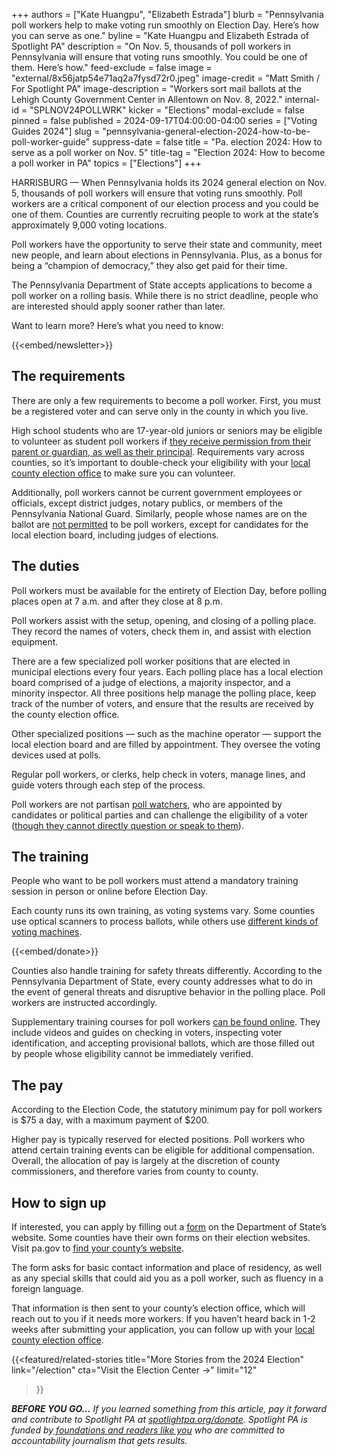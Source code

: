 +++
authors = ["Kate Huangpu", "Elizabeth Estrada"]
blurb = "Pennsylvania poll workers help to make voting run smoothly on Election Day. Here’s how you can serve as one."
byline = "Kate Huangpu and Elizabeth Estrada of Spotlight PA"
description = "On Nov. 5, thousands of poll workers in Pennsylvania will ensure that voting runs smoothly. You could be one of them. Here’s how."
feed-exclude = false
image = "external/8x56jatp54e71aq2a7fysd72r0.jpeg"
image-credit = "Matt Smith / For Spotlight PA"
image-description = "Workers sort mail ballots at the Lehigh County Government Center in Allentown on Nov. 8, 2022."
internal-id = "SPLNOV24POLLWRK"
kicker = "Elections"
modal-exclude = false
pinned = false
published = 2024-09-17T04:00:00-04:00
series = ["Voting Guides 2024"]
slug = "pennsylvania-general-election-2024-how-to-be-poll-worker-guide"
suppress-date = false
title = "Pa. election 2024: How to serve as a poll worker on Nov. 5"
title-tag = "Election 2024: How to become a poll worker in PA"
topics = ["Elections"]
+++

HARRISBURG — When Pennsylvania holds its 2024 general election on Nov. 5, thousands of poll workers will ensure that voting runs smoothly. Poll workers are a critical component of our election process and you could be one of them. Counties are currently recruiting people to work at the state’s approximately 9,000 voting locations.

Poll workers have the opportunity to serve their state and community, meet new people, and learn about elections in Pennsylvania. Plus, as a bonus for being a “champion of democracy,” they also get paid for their time.

The Pennsylvania Department of State accepts applications to become a poll worker on a rolling basis. While there is no strict deadline, people who are interested should apply sooner rather than later.

Want to learn more? Here’s what you need to know:<em></em>

{{<embed/newsletter>}}

## The requirements

There are only a few requirements to become a poll worker. First, you must be a registered voter and can serve only in the county in which you live.

High school students who are 17-year-old juniors or seniors may be eligible to volunteer as student poll workers if <a href="https://paebrprod.powerappsportals.us/EBR/DOS/Votes-PA-County-Student/">they receive permission from their parent or guardian, as well as their principal</a>. Requirements vary across counties, so it’s important to double-check your eligibility with your <a href="https://www.vote.pa.gov/Resources/Pages/Contact-Your-Election-Officials.aspx">local county election office</a> to make sure you can volunteer.

Additionally, poll workers cannot be current government employees or officials, except district judges, notary publics, or members of the Pennsylvania National Guard. Similarly, people whose names are on the ballot are <a href="https://www.vote.pa.gov/Resources/pages/be-a-poll-worker.aspx">not permitted</a> to be poll workers, except for candidates for the local election board, including judges of elections.

## The duties

Poll workers must be available for the entirety of Election Day, before polling places open at 7 a.m. and after they close at 8 p.m.

Poll workers assist with the setup, opening, and closing of a polling place. They record the names of voters, check them in, and assist with election equipment.

There are a few specialized poll worker positions that are elected in municipal elections every four years. Each polling place has a local election board comprised of a judge of elections, a majority inspector, and a minority inspector. All three positions help manage the polling place, keep track of the number of voters, and ensure that the results are received by the county election office.

Other specialized positions — such as the machine operator — support the local election board and are filled by appointment. They oversee the voting devices used at polls.

Regular poll workers, or clerks, help check in voters, manage lines, and guide voters through each step of the process.

Poll workers are not partisan <a href="https://www.spotlightpa.org/news/2024/03/pennsylvania-poll-watcher-election-2024-donald-trump-explainer/">poll watchers</a>, who are appointed by candidates or political parties and can challenge the eligibility of a voter (<a href="https://www.vote.pa.gov/Your-Rights/Pages/Poll-Watchers.aspx">though they cannot directly question or speak to them</a>).

## The training

People who want to be poll workers must attend a mandatory training session in person or online before Election Day.

Each county runs its own training, as voting systems vary. Some counties use optical scanners to process ballots, while others use <a href="https://www.spotlightpa.org/news/2024/02/pennsylvania-voting-machines-elections-101-prebunking/">different kinds of voting machines</a>.

{{<embed/donate>}}

Counties also handle training for safety threats differently. According to the Pennsylvania Department of State, every county addresses what to do in the event of general threats and disruptive behavior in the polling place. Poll workers are instructed accordingly.

Supplementary training courses for poll workers <a href="https://www.vote.pa.gov/Resources/Poll-Worker-Training/Pages/default.aspx">can be found online</a>. They include videos and guides on checking in voters, inspecting voter identification, and accepting provisional ballots, which are those filled out by people whose eligibility cannot be immediately verified.

## The pay

According to the Election Code, the statutory minimum pay for poll workers is $75 a day, with a maximum payment of $200.

Higher pay is typically reserved for elected positions. Poll workers who attend certain training events can be eligible for additional compensation. Overall, the allocation of pay is largely at the discretion of county commissioners, and therefore varies from county to county.

## How to sign up

If interested, you can apply by filling out a <a href="https://paebrprod.powerappsportals.us/EBR/DOS/Votes-PA-County/">form</a> on the Department of State’s website. Some counties have their own forms on their election websites. Visit pa.gov to <a href="https://www.pa.gov/en/agencies/vote/contact-us/contact-your-election-officials.html">find your county’s website</a>.

The form asks for basic contact information and place of residency, as well as any special skills that could aid you as a poll worker, such as fluency in a foreign language.

That information is then sent to your county’s election office, which will reach out to you if it needs more workers. If you haven’t heard back in 1-2 weeks after submitting your application, you can follow up with your <a href="https://www.vote.pa.gov/Resources/Pages/Contact-Your-Election-Officials.aspx">local county election office</a>.

{{<featured/related-stories 
  title="More Stories from the 2024 Election" 
  link="/election"
  cta="Visit the Election Center →"
  limit="12"
>}}

<strong><em>BEFORE YOU GO…</em></strong><em> If you learned something from this article, pay it forward and contribute to Spotlight PA at </em><a href="http://spotlightpa.org/donate"><em>spotlightpa.org/donate</em></a><em>. Spotlight PA is funded by</em><a href="https://www.spotlightpa.org/support"><em> foundations and readers like you</em></a><em> who are committed to accountability journalism that gets results.</em>

